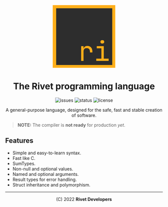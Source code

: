 <div align="center">

<img src="docs/assets/logo.png" alt="Glaz logo" width="200" height="200"/>

# The Rivet programming language

![issues](https://img.shields.io/github/issues/glaz-lang/glaz?style=flat-square)
![status](https://img.shields.io/badge/status-beta-blue?style=flat-square)
![license](https://img.shields.io/github/license/glaz-lang/glaz?style=flat-square)

<!--
[Docs](docs/docs.md) •
[Changelog](CHANGELOG.md) •
[TODO's list](TODO.md)
-->

A general-purpose language, designed for the safe, fast and stable creation
of software.

</div>

> **NOTE:** The compiler is **not ready** for production _yet_.

## Features

* Simple and easy-to-learn syntax.
* Fast like C.
* SumTypes.
* Non-null and optional values.
* Named and optional arguments.
* Result types for error handling.
* Struct inheritance and polymorphism.

<!--
## Documentation

You can see [`docs/`](docs/00_getting_started.md) for installation instructions and
language syntax.
-->

* * *

<div align="center">

(C) 2022 **Rivet Developers**

</div>
